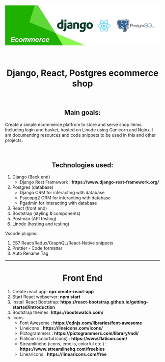 <p align="center">
  <img src="https://github.com/jssdeveloper/ecommerce/blob/main/documentation/banner.jpg?raw=true">
</p>
<br />

<h1 align="center">Django, React, Postgres ecommerce shop</h1>
<br />

<h2 align="center">Main goals:</h2>
<p>Create a simple ecommerce platfrom to store and serve shop items. Including login and basket, hosted on Linode using Gunicorn and Nginx. I am documenting resources and code snippets to be used in this and other projects.</p>
<br />

<h2 align="center">Technologies used:</h2>
<ol>
  <li>Django (Back end)
    <ul>
      <li>Django Rest Framework : <strong>https://www.django-rest-framework.org/</strong></li>
    </ul>
  </li>
  <li>Postgres (database)
    <ul>
      <li>Django ORM for interacting with database</li>
      <li>Psycopg2 ORM for interacting with database</li>
      <li>Pgadmin for interacting with database</li>
    </ul>
  </li>
  <li>React (front end)</li>
  <li>Bootstrap (styling & components)</li>
  <li>Postman (API testing)</li>
  <li>Linode (hosting and testing)</li>
</ol>

<p>Vscode plugins:</p>
<ol>
  <li>ES7 React/Redux/GraphQL/React-Native snippets</li>
  <li>Prettier - Code formatter</li>
  <li>Auto Rename Tag</li>
</ol>

<hr />

<h1 align="center">Front End</h1>
<ol>
  <li>Create react app: <strong>npx create-react-app</strong></li>
  <li>Start React webserver: <strong>npm start</strong></li>
  <li>Install React Bootstrap: <strong>https://react-bootstrap.github.io/getting-started/introduction</strong></li>
  <li>Bootstrap themes: <strong>https://bootswatch.com/</strong></li>
  <li>Icons
    <ul>
      <li>Font Awesome : <strong>https://cdnjs.com/libraries/font-awesome</strong></li>
      <li>Lineicons : <strong>https://lineicons.com/icons/</strong></li>
      <li>Pictogrammers : <strong>https://pictogrammers.com/library/mdi/</strong></li>
      <li>Flaticon (colorful icons) : <strong>https://www.flaticon.com/</strong></li>
      <li>Streamlinehq (icons, emojis, colorful etc.) : <strong>https://www.streamlinehq.com/freebies</strong></li>
      <li>Linearicons : <strong>https://linearicons.com/free</strong></li>
    </ul>
  </li>
</ol>
